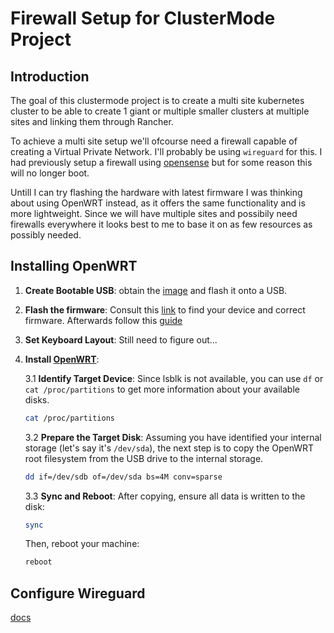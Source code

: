 # **Firewall Setup for ClusterMode Project**

## **Introduction**

The goal of this clustermode project is to create a multi site kubernetes cluster to be able to create 1 giant or multiple smaller clusters at multiple sites and linking them through Rancher.

To achieve a multi site setup we'll ofcourse need a firewall capable of creating a Virtual Private Network. I'll probably be using `wireguard` for this. I had previously setup a firewall using [opensense](https://docs.opnsense.org/manual/how-tos/wireguard-client.html) but for some reason this will no longer boot.

Untill I can try flashing the hardware with latest firmware I was thinking about using OpenWRT instead, as it offers the same functionality and is more lightweight. Since we will have multiple sites and possibily need firewalls everywhere it looks best to me to base it on as few resources as possibly needed.


## **Installing OpenWRT**

1. **Create Bootable USB**:
    obtain the [image](https://downloads.openwrt.org/) and flash it onto a USB.

2. **Flash the firmware**:
    Consult this [link](https://openwrt.org/toh/views/toh_standard_all) to find your device and correct firmware. Afterwards follow this [guide](https://openwrt.org/docs/guide-quick-start/factory_installation)

3. **Set Keyboard Layout**:
    Still need to figure out...


4. **Install [OpenWRT](https://openwrt.org/docs/guide-quick-start/start)**:
    
    3.1 **Identify Target Device**:
        Since lsblk is not available, you can use `df` or `cat /proc/partitions` to get more information about your available disks.

    ```bash
    cat /proc/partitions
    ```

    3.2 **Prepare the Target Disk**:
    Assuming you have identified your internal storage (let's say it's `/dev/sda`), the next step is to copy the OpenWRT root filesystem from the USB drive to the internal storage.

    ```bash
    dd if=/dev/sdb of=/dev/sda bs=4M conv=sparse
    ```

    3.3 **Sync and Reboot**:
    After copying, ensure all data is written to the disk:

    ```bash
    sync
    ```

    Then, reboot your machine:

    ```bash
    reboot
    ```


## **Configure Wireguard**

[docs](https://openwrt.org/docs/guide-user/services/vpn/wireguard/server)



